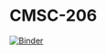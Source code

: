 # CMSC-206
[![Binder](https://mybinder.org/badge_logo.svg)](https://mybinder.org/v2/gh/hudsonbat/CMSC-206/main)
